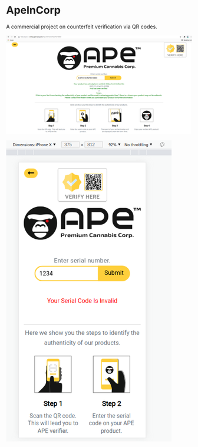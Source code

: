# ApeInCorp
A commercial project on counterfeit verification via QR codes.


![view](https://github.com/valentynvovchak/ApeInCorp/blob/main/view_ape_desktop.png?raw=true)

![view](https://github.com/valentynvovchak/ApeInCorp/blob/main/view_ape_mobile.png?raw=true)
